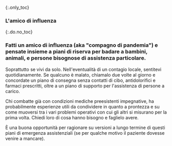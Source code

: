 {:.only_toc}
### L'amico di influenza

{:.do.no_toc}
### Fatti un amico di influenza (aka "compagno di pandemia") e pensate insieme a piani di riserva per badare a bambini, animali, e persone bisognose di assistenza particolare.

Soprattutto se vivi da solo. Nell'eventualità di un contagio locale, sentitevi quotidianamente. Se qualcuno è malato, chiamalo due volte al giorno e concordate un piano di consegna senza contatti di cibo, antidolorifici e farmaci prescritti, oltre a un piano di supporto per l'assistenza di persone a carico.

Chi combatte già con condizioni mediche preesistenti impegnative, ha probabilmente esperienze utili da condividere in quanto a prontezza e su come muoversi tra i vari problemi operativi con cui gli altri si misurano per la prima volta. Chiedi loro di cosa hanno bisogno e faglielo avere.

È una buona opportunità per ragionare su versioni a lungo termine di questi piani di emergenza assistenziali (se per qualche motivo il paziente dovesse venire a mancare).
